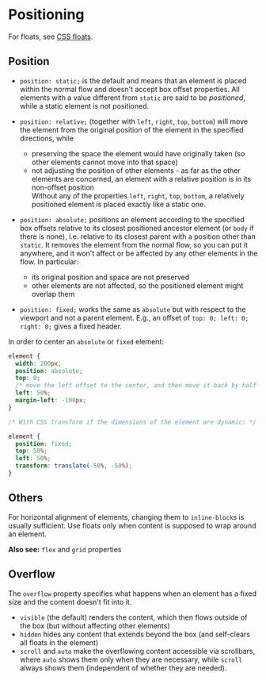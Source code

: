 # Positioning

For floats, see [CSS floats](css-float.md).

## Position

* `position: static;` is the default and means that an element is placed within the normal flow and doesn't accept box offset properties. All elements with a value different from `static` are said to be _positioned_, while a static element is not positioned.

* `position: relative;` (together with `left`, `right`, `top`, `bottom`)
will move the element from the original position of the element in the specified directions, while
    * preserving the space the element would have originally taken (so other elements cannot move into that space)
    * not adjusting the position of other elements - as far as the other elements are concerned, an element with a relative position is in its non-offset position  
  Without any of the properties `left`, `right`, `top`, `bottom`, a relatively positioned element is placed exactly like a static one.

* `position: absolute;` positions an element according to the specified box offsets relative to its closest positioned ancestor element (or `body` if there is none), i.e. relative to its closest parent with a position other than `static`. It removes the element from the normal flow, so you can put it anywhere, and it won't affect or be affected by any other elements in the flow. In particular:
    * its original position and space are not preserved
    * other elements are not affected, so the positioned element might overlap them

* `position: fixed;` works the same as `absolute` but with respect to the viewport and not a parent element. E.g., an offset of `top: 0; left: 0; right: 0;` gives a fixed header. 

In order to center an `absolute` or `fixed` element:
```css
element {
  width: 200px;
  position: absolute;
  top: 0;
  /* move the left offset to the center, and then move it back by half the width of the element */
  left: 50%;
  margin-left: -100px;
}

/* With CSS transform if the dimensions of the element are dynamic: */

element {
  position: fixed;
  top: 50%;
  left: 50%;
  transform: translate(-50%, -50%);
}
```

## Others

For horizontal alignment of elements, changing them to `inline-block`s is usually sufficient. Use floats only when content is supposed to wrap around an element.  

**Also see:** `flex` and `grid` properties

## Overflow

The `overflow` property specifies what happens when an element has a fixed size and the content doesn't fit into it.
* `visible` (the default) renders the content, which then flows outside of the box (but without affecting other elements)
* `hidden` hides any content that extends beyond the box (and self-clears all floats in the element)
* `scroll` and `auto` make the overflowing content accessible via scrollbars, where `auto` shows them only when they are necessary, while `scroll` always shows them (independent of whether they are needed).
